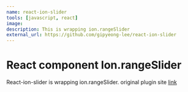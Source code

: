 ```yaml
---
name: react-ion-slider
tools: [javascript, react]
image: 
description: This is wrapping ion.rangeSlider
external_url: https://github.com/gipyeong-lee/react-ion-slider
---
```


# React component Ion.rangeSlider 

React-ion-slider is wrapping ion.rangeSlider. original plugin site [link](http://ionden.com/a/plugins/ion.rangeSlider/)
